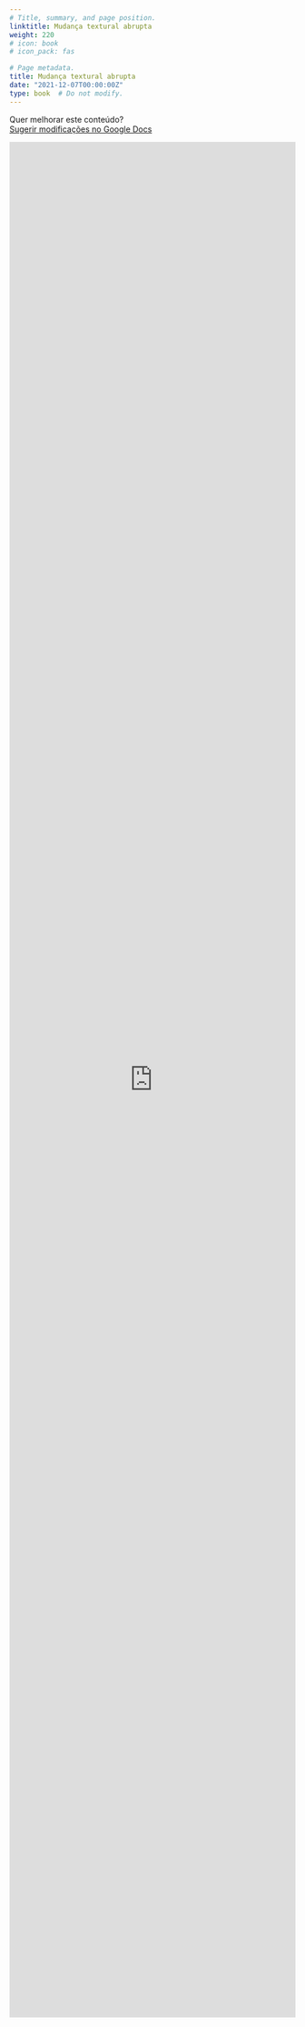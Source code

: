 ```yaml
---
# Title, summary, and page position.
linktitle: Mudança textural abrupta
weight: 220
# icon: book
# icon_pack: fas

# Page metadata.
title: Mudança textural abrupta
date: "2021-12-07T00:00:00Z"
type: book  # Do not modify.
---
```


Quer melhorar este conteúdo?<br>
[<i class="fa fa-edit" aria-hidden="true"></i> Sugerir modificações no Google Docs][edit]

[edit]: https://docs.google.com/document/d/1LQ_QrLWSGa7NMSiwRnrkX6EKu4ti1Xg4YUSmL3VgKQ8/edit?usp=sharing

<iframe frameborder="0" style="width: 100%; height: 3300px" src="https://docs.google.com/document/d/e/2PACX-1vRxZRA5dO9FKf1sfLqRMGvIz8PKZzBFi4cskNaUEMSQVVYAXaBe1QLv-6wFdhY046O_C-B1PROg_gpx/pub?embedded=true"></iframe>
